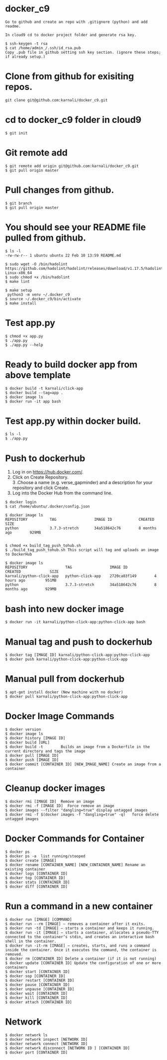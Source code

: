 # docker_c9

```
Go to github and create an repo with .gitignore (python) and add readme.  

In cloud9 cd to docker project folder and generate rsa key.  

$ ssh-keygen -t rsa
$ cat /home/admin_/.ssh/id_rsa.pub 
Copy .pub file in github setting ssh key section. (ignore these steps; if already setup.)
```
# Clone from github for exisiting repos.
```
git clone git@github.com:karnali/docker_c9.git
```
# cd to docker_c9 folder in cloud9
```
$ git init
```

# Git remote add 
```
$ git remote add origin git@github.com:karnali/docker_c9.git
$ git pull origin master
```
# Pull changes from github.
```
$ git branch
$ git pull origin master
```
# You should see your README file pulled from github.
```
$ ls -l
-rw-rw-r-- 1 ubuntu ubuntu 22 Feb 10 13:59 README.md

$ sudo wget -O /bin/hadolint https://github.com/hadolint/hadolint/releases/download/v1.17.5/hadolint-Linux-x86_64
$ sudo chmod +x /bin/hadolint 
$ make lint

$ make setup
 python3 -m venv ~/.docker_c9
$ source ~/.docker_c9/bin/activate
$ make install
```

# Test app.py
```
$ chmod +x app.py
$ ./app.py
$ ./app.py --help
```
# Ready to build docker app from above template
```
$ docker build -t karnali/click-app
$ docker build --tag=app .
$ docker image ls
$ docker run -it app bash
```
# Test app.py within docker build.
```
$ ls -l
$ ./app.py
```
# Push to dockerhub
1. Log in on https://hub.docker.com/. 
2. Click on Create Repository.  
3 .Choose a name (e.g. verse_gapminder) and a description for your repository and click Create.  
4.  Log into the Docker Hub from the command line. 
```
$ docker login 
$ cat /home/ubuntu/.docker/config.json

$ docker image ls
REPOSITORY          TAG                 IMAGE ID            CREATED             SIZE
python              3.7.3-stretch       34a518642c76        8 months ago        929MB


$ chmod +x build_tag_push_tohub.sh
$ ./build_tag_push_tohub.sh This script will tag and uploads an image to DockerHub

$ docker image ls
REPOSITORY                 TAG                 IMAGE ID            CREATED             SIZE
karnali/python-click-app   python-click-app    2720ca83f149        4 hours ago         951MB
python              	   3.7.3-stretch       34a518642c76        8 months ago        929MB
```

# bash into new docker image
```
$ docker run -it karnali/python-click-app:python-click-app bash
```

# Manual tag and push to dockerhub
```
$ docker tag [IMAGE ID] karnali/python-click-app:python-click-app 
$ docker push karnali/python-click-app:python-click-app 
```
# Manual pull from dockerhub
```
$ apt-get install docker (New machine with no docker)
$ docker pull karnali/python-click-app:python-click-app
```
# Docker Image Commands
```
$ docker version
$ docker image ls
$ docker history [IMAGE ID]
$ docker build [URL]
$ docker build -t        Builds an image from a Dockerfile in the current directory and tags the image
$ docker pull [IMAGE ID]
$ docker push [IMAGE ID]
$ docker commit [CONTAINER ID] [NEW_IMAGE_NAME] Create an image from a container
```
# Cleanup docker images
```
$ docker rmi [IMAGE ID]  Remove an image
$ docker rmi -f [IMAGE ID]  Force remove an image
$ docker images --filter "dangling=true" display untagged images
$ docker rmi -f $(docker images -f "dangling=true" -q)   force delete untagged images
```
# Docker Commands for Container 
```
$ docker ps
$ docker ps -a  list running/stooped
$ docker create [IMAGE]
$ docker rename [CONTAINER_NAME] [NEW_CONTAINER_NAME] Rename an existing container
$ docker logs [CONTAINER ID]
$ docker top [CONTAINER ID]
$ docker stats [CONTAINER ID]
$ docker diff [CONTAINER ID]
```
# Run a command in a new container
```
$ docker run [IMAGE] [COMMAND]
$ docker run --rm [IMAGE] – removes a container after it exits.
$ docker run -td [IMAGE] – starts a container and keeps it running.
$ docker run -it [IMAGE] – starts a container, allocates a pseudo-TTY connected to the container’s stdin, and creates an interactive bash shell in the container.
$ docker run -it-rm [IMAGE] – creates, starts, and runs a command inside the container. Once it executes the command, the container is removed.
$ docker rm [CONTAINER ID] Delete a container (if it is not running)
$ docker update [CONTAINER ID] Update the configuration of one or more containers
$ docker start [CONTAINER ID]
$ docker sop [CONTAINER ID]
$ docker restart [CONTAINER ID]
$ docker pause [CONTAINER ID]
$ docker unpause [CONTAINER ID]
$ docker wait [CONTAINER ID]
$ docker kill [CONTAINER ID]
$ docker attach [CONTAINER ID]
```
# Network
```
$ docker network ls
$ docker network inspect [NETWORK ID]
$ docker network connect [NETWORK ID]
$ docker network disconnect [NETWORK ID ] [CONTAINER ID]
$ docker port [CONTAINER ID]
```
